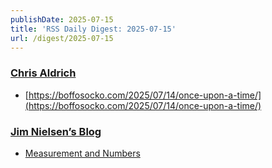```yaml
---
publishDate: 2025-07-15
title: 'RSS Daily Digest: 2025-07-15'
url: /digest/2025-07-15
---
```


### [Chris Aldrich](https://boffosocko.com/)

  * [https://boffosocko.com/2025/07/14/once-upon-a-time/](https://boffosocko.com/2025/07/14/once-upon-a-time/)
  
### [Jim Nielsen’s Blog](https://blog.jim-nielsen.com/)

  * [Measurement and Numbers](https://blog.jim-nielsen.com/2025/measurement-and-numbers/)
  
